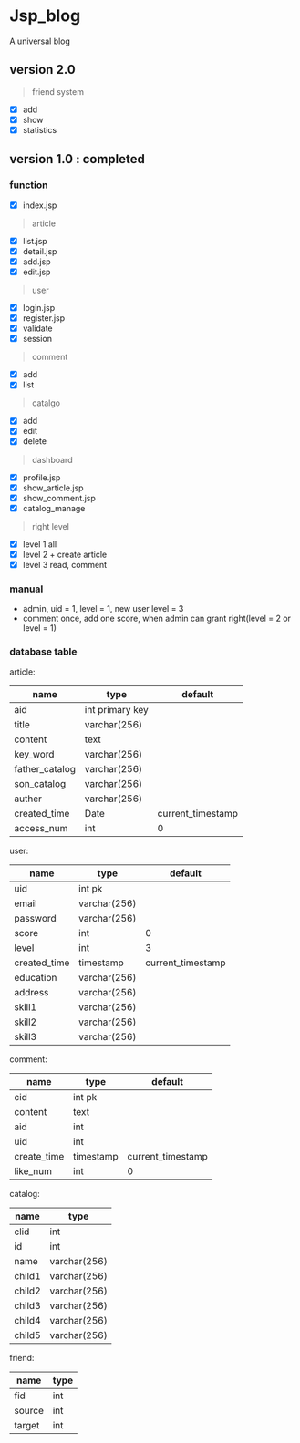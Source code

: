 # Jsp_blog
A universal blog

## version 2.0

> friend system
   - [x] add
   - [x] show
   - [x] statistics

## version 1.0 : completed
### function  

- [x] index.jsp  

>  article
   - [x] list.jsp
   - [x] detail.jsp
   - [x] add.jsp
   - [x] edit.jsp  
   
> user
   - [x] login.jsp
   - [x] register.jsp
   - [x] validate
   - [x] session
   
> comment
   - [x] add
   - [x] list

> catalgo
   - [x] add
   - [x] edit
   - [x] delete

> dashboard  
   - [x] profile.jsp
   - [x] show_article.jsp
   - [x] show_comment.jsp
   - [x] catalog_manage

> right level
   
   - [x] level 1 all
   - [x] level 2 + create article
   - [x] level 3 read, comment

### manual

* admin, uid = 1, level = 1, new user level = 3
* comment once, add one score, when admin can grant right(level = 2 or level = 1)

### database table  
article:  

|name|type|default|  
|----|----|----|  
|aid|int primary key||  
|title|varchar(256)||  
|content|text||  
|key_word|varchar(256)||  
|father_catalog|varchar(256)||  
|son_catalog|varchar(256)||  
|auther|varchar(256)||  
|created_time|Date|current_timestamp|  
|access_num|int|0|  

user:  

|name|type|default|  
|----|----|----|  
|uid|int pk||  
|email|varchar(256)||  
|password|varchar(256)||  
|score|int|0|  
|level|int|3|  
|created_time|timestamp|current_timestamp|    
|education|varchar(256)||  
|address|varchar(256)||  
|skill1|varchar(256)||  
|skill2|varchar(256)||  
|skill3|varchar(256)||  


comment:

|name| type|default|  
|----|----|----|  
|cid|int pk||  
|content|text||  
|aid|int||  
|uid|int||  
|create_time|timestamp|current_timestamp|  
|like_num|int|0|  

catalog:

|name|type|
|----|----|
|clid|int|
|id|int|
|name|varchar(256)|
|child1|varchar(256)|
|child2|varchar(256)|
|child3|varchar(256)|
|child4|varchar(256)|
|child5|varchar(256)|

friend:

|name|type|  
|----|----|  
|fid|int|  
|source|int|  
|target|int|  
